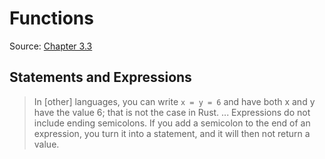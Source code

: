 # Functions

Source: [Chapter 3.3](https://rust-book.cs.brown.edu/ch03-03-how-functions-work.html)

## Statements and Expressions

> In [other] languages, you can write `x = y = 6` and have both x and y have the value 6; that is not the case in Rust.
> ...
> Expressions do not include ending semicolons.
> If you add a semicolon to the end of an expression, you turn it into a statement, and it will then not return a value.
